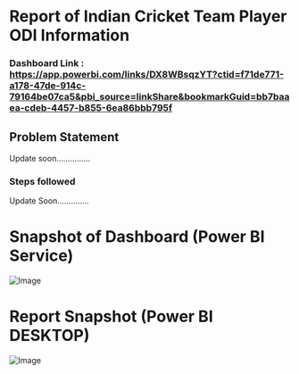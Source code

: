 # Report of Indian Cricket Team Player ODI Information

### Dashboard Link : https://app.powerbi.com/links/DX8WBsqzYT?ctid=f71de771-a178-47de-914c-79164be07ca5&pbi_source=linkShare&bookmarkGuid=bb7baaea-cdeb-4457-b855-6ea86bbb795f

## Problem Statement

Update soon...............


### Steps followed 

Update Soon..............


# Snapshot of Dashboard (Power BI Service)

![Image](https://github.com/user-attachments/assets/f54e5504-e76f-4334-b53f-45ee859231d9)


 # Report Snapshot (Power BI DESKTOP)

 
![Image](https://github.com/user-attachments/assets/26c6ca98-6687-4f52-8850-80be00633f33)
